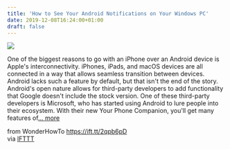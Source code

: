 ```yaml
---
title: 'How to See Your Android Notifications on Your Windows PC'
date: 2019-12-08T16:24:00+01:00
draft: false
---
```


[![](https://img.wonderhowto.com/img/99/60/63711130982377/0/see-your-android-notifications-your-windows-pc.1280x600.jpg)](https://android.gadgethacks.com/how-to/see-your-android-notifications-your-windows-pc-0215628/)

One of the biggest reasons to go with an iPhone over an Android device is Apple's interconnectivity. iPhones, iPads, and macOS devices are all connected in a way that allows seamless transition between devices. Android lacks such a feature by default, but that isn't the end of the story. Android's open nature allows for third-party developers to add functionality that Google doesn't include the stock version. One of these third-party developers is Microsoft, who has started using Android to lure people into their ecosystem. With their new Your Phone Companion, you'll get many features of[... more](https://android.gadgethacks.com/how-to/see-your-android-notifications-your-windows-pc-0215628/)

  
  
from WonderHowTo https://ift.tt/2qpb6pD  
via [IFTTT](https://ifttt.com/?ref=da&site=blogger)